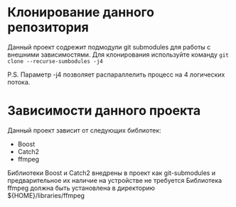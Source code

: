 # Клонирование данного репозитория
Данный проект содрежит подмодули git submodules для работы с внешними зависимостями.
Для клонирования используйте команду ```git clone --recurse-sumbodules -j4``` 

P.S. Параметр -j4 позволяет распараллелить процесс на 4 логических потока.

# Зависимости данного проекта
Данный проект зависит от следующих библиотек:

- Boost
- Catch2
- ffmpeg

Библиотеки Boost и Catch2 внедрены в проект как git-submodules и предварительное их наличие на устройстве не требуется
Библиотека ffmpeg должна быть установлена в директорию ${HOME}/libraries/ffmpeg